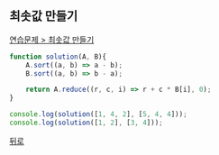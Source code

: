 ## 최솟값 만들기

[연습문제 > 최솟값 만들기](https://programmers.co.kr/learn/courses/30/lessons/12941)

``` js
function solution(A, B){
    A.sort((a, b) => a - b);
    B.sort((a, b) => b - a);

    return A.reduce((r, c, i) => r + c * B[i], 0);
}

console.log(solution([1, 4, 2], [5, 4, 4]));
console.log(solution([1, 2], [3, 4]));
```

[뒤로](https://github.com/SeongYongLee/TIL/tree/main/AlgorithmProgrammers)